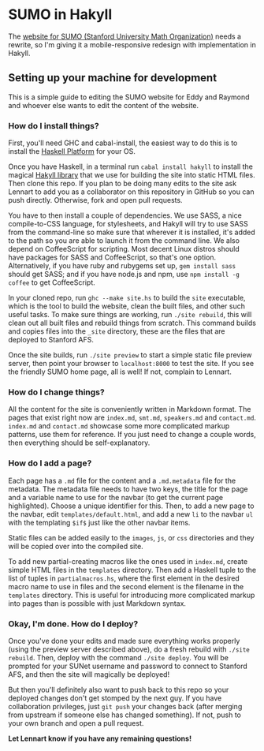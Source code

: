 # SUMO in Hakyll

The [website for SUMO (Stanford University Math
Organization)](http://sumo.stanford.edu/) needs a rewrite, so I'm giving it
a mobile-responsive redesign with implementation in Hakyll.

## Setting up your machine for development

This is a simple guide to editing the SUMO website for Eddy and Raymond and
whoever else wants to edit the content of the website. 

### How do I install things? 

First, you'll need GHC and cabal-install, the easiest way to do this is to
install the [Haskell Platform](http://www.haskell.org/platform/) for your OS. 

Once you have Haskell, in a terminal run `cabal install hakyll` to install the
magical [Hakyll library](http://jaspervdj.be/hakyll/) that we use for building
the site into static HTML files. Then clone this repo. If you plan to be doing
many edits to the site ask Lennart to add you as a collaborator on this
repository in GitHub so you can push directly. Otherwise, fork and open pull
requests. 

You have to then install a couple of dependencies. We use SASS, a nice
compile-to-CSS language, for stylesheets, and Hakyll will try to use SASS from
the command-line so make sure that wherever it is installed, it's added to the
path so you are able to launch it from the command line. We also depend on
CoffeeScript for scripting. Most decent Linux distros should have packages for
SASS and CoffeeScript, so that's one option. Alternatively, if you have ruby
and rubygems set up, `gem install sass` should get SASS; and if you have
node.js and npm, use `npm install -g coffee` to get CoffeeScript.

In your cloned repo, run `ghc --make site.hs` to build the `site` executable,
which is the tool to build the website, clean the built files, and other such
useful tasks. To make sure things are working, run `./site rebuild`, this will
clean out all built files and rebuild things from scratch. This command builds
and copies files into the `_site` directory, these are the files that are
deployed to Stanford AFS. 

Once the site builds, run `./site preview` to start a simple static file preview
server, then point your browser to `localhost:8000` to test the site. If you see
the friendly SUMO home page, all is well! If not, complain to Lennart.

### How do I change things?

All the content for the site is conveniently written in Markdown format. The
pages that exist right now are `index.md`, `smt.md`, `speakers.md` and
`contact.md`. `index.md` and `contact.md` showcase some more complicated markup
patterns, use them for reference. If you just need to change a couple words,
then everything should be self-explanatory.

### How do I add a page?

Each page has a `.md` file for the content and a `.md.metadata` file for the
metadata. The metadata file needs to have two keys, the title for the page and
a variable name to use for the navbar (to get the current page highlighted).
Choose a unique identifier for this. Then, to add a new page to the navbar, edit
`templates/default.html`, and add a new `li` to the navbar `ul` with the
templating `$if$` just like the other navbar items.

Static files can be added easily to the `images`, `js`, or `css` directories and
they will be copied over into the compiled site.

To add new partial-creating macros like the ones used in `index.md`, create
simple HTML files in the `templates` directory. Then add a Haskell tuple to the
list of tuples in `partialmacros.hs`, where the first element in the desired
macro name to use in files and the second element is the filename in the
`templates` directory. This is useful for introducing more complicated markup
into pages than is possible with just Markdown syntax.

### Okay, I'm done. How do I deploy?

Once you've done your edits and made sure everything works properly (using the
preview server described above), do a fresh rebuild with `./site rebuild`. Then,
deploy with the command `./site deploy`. You will be prompted for your SUNet
username and password to connect to Stanford AFS, and then the site will
magically be deployed!

But then you'll definitely also want to push back to this repo so your deployed
changes don't get stomped by the next guy. If you have collaboration privileges,
just `git push` your changes back (after merging from upstream if someone else
has changed something). If not, push to your own branch and open a pull request.

**Let Lennart know if you have any remaining questions!**
